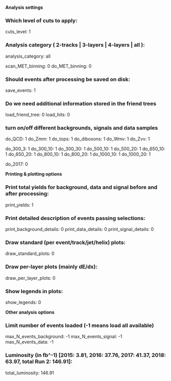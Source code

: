 **Analysis settings**

### Which level of cuts to apply:
cuts_level: 1

### Analysis category ( 2-tracks | 3-layers | 4-layers | all ):
analysis_category:  all

scan_MET_binning: 0
do_MET_binning: 0

### Should events after processing be saved on disk:
save_events:  1

### Do we need additional information stored in the friend trees
load_friend_tree: 0
load_hits:             0

### turn on/off different backgrounds, signals and data samples
do_QCD:         1
do_Zmm:         1
do_tops:          1
do_dibosons:   1
do_Wmv:         1
do_Zvv:           1

do_300_3:       1
do_300_10:     1
do_300_30:     1
do_500_10:     1
do_500_20:     1
do_650_10:     1
do_650_20:     1
do_800_10:     1
do_800_20:     1
do_1000_10:   1
do_1000_20:   1

do_2017:         0

**Printing & plotting options**

### Print total yields for background, data and signal before and after processing:
print_yields: 1

### Print detailed description of events passing selections:
print_background_details: 0
print_data_details: 0
print_signal_details: 0

### Draw standard (per event/track/jet/helix) plots:
draw_standard_plots:  0

### Draw per-layer plots (mainly dE/dx):
draw_per_layer_plots: 0

### Show legends in plots:
show_legends: 0

**Other analysis options**

### Limit number of events loaded (-1 means load all available)
max_N_events_background:  -1
max_N_events_signal:  -1
max_N_events_data:  -1



### Luminosity (in fb^-1) [2015: 3.81, 2016: 37.76, 2017: 41.37, 2018: 63.97, total Run 2: 146.91]:
total_luminosity: 146.91
